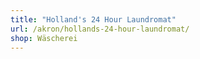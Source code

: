 ```yaml
---
title: "Holland's 24 Hour Laundromat"
url: /akron/hollands-24-hour-laundromat/
shop: Wäscherei
---
```

